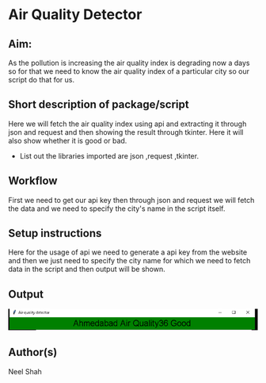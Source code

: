 # Air Quality Detector
## Aim:
As the pollution is increasing the air quality index is degrading now a days so for that we need to know the air quality index of a particular city so our script do that for us.
## Short description of package/script

Here we will fetch the air quality index using api and extracting it through json and request and then showing the result through tkinter. Here it will also show whether it is good or bad.
- List out the libraries imported are json ,request ,tkinter.
## Workflow
First we need to get our api key then through json and request we will fetch the data and we need to specify the city's name in the script itself.
## Setup instructions

Here for the usage of api we need to generate a api key from the website and then we just need to specify the city name for which we need to fetch data in the script and then output will be shown.

## Output

![image](Image/output(air).png)
## Author(s)

Neel Shah
